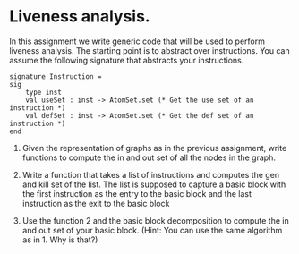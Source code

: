 # Liveness analysis.

In this assignment we write generic code that will be used to perform
liveness analysis. The starting point is to abstract over
instructions. You can assume the following signature that abstracts
your instructions.


```
signature Instruction =
sig
    type inst
	val useSet : inst -> AtomSet.set (* Get the use set of an instruction *)
	val defSet : inst -> AtomSet.set (* Get the def set of an instruction *)
end

```

1. Given the representation of graphs as in the previous assignment,
   write functions to compute the in and out set of all the nodes in
   the graph.


2. Write a function that takes a list of instructions and computes the
   gen and kill set of the list. The list is supposed to capture a
   basic block with the first instruction as the entry to the basic
   block and the last instruction as the exit to the basic block

3. Use the function 2 and the basic block decomposition to compute the
   in and out set of your basic block. (Hint: You can use the same algorithm
   as in 1. Why is that?)
